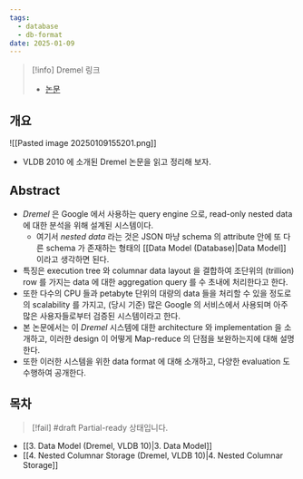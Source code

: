 ```yaml
---
tags:
  - database
  - db-format
date: 2025-01-09
---
```

> [!info] Dremel 링크
> - [논문](https://dl.acm.org/doi/10.14778/1920841.1920886)

## 개요

![[Pasted image 20250109155201.png]]

- VLDB 2010 에 소개된 Dremel 논문을 읽고 정리해 보자.

## Abstract

- *Dremel* 은 Google 에서 사용하는 query engine 으로, read-only nested data 에 대한 분석을 위해 설계된 시스템이다.
	- 여기서 *nested data* 라는 것은 JSON 마냥 schema 의 attribute 안에 또 다른 schema 가 존재하는 형태의 [[Data Model (Database)|Data Model]] 이라고 생각하면 된다.
- 특징은 execution tree 와 columnar data layout 을 결합하여 조단위의 (trillion) row 를 가지는 data 에 대한 aggregation query 를 수 초내에 처리한다고 한다.
- 또한 다수의 CPU 들과 petabyte 단위의 대량의 data 들을 처리할 수 있을 정도로의 scalability 를 가지고, (당시 기준) 많은 Google 의 서비스에서 사용되며 아주 많은 사용자들로부터 검증된 시스템이라고 한다.
- 본 논문에서는 이 *Dremel* 시스템에 대한 architecture 와 implementation 을 소개하고, 이러한 design 이 어떻게 Map-reduce 의 단점을 보완하는지에 대해 설명한다.
- 또한 이러한 시스템을 위한 data format 에 대해 소개하고, 다양한 evaluation 도 수행하여 공개한다.

## 목차

> [!fail] #draft Partial-ready 상태입니다.

- [[3. Data Model (Dremel, VLDB 10)|3. Data Model]]
- [[4. Nested Columnar Storage (Dremel, VLDB 10)|4. Nested Columnar Storage]]
